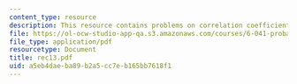 ```yaml
---
content_type: resource
description: This resource contains problems on correlation coefficient.
file: https://ol-ocw-studio-app-qa.s3.amazonaws.com/courses/6-041-probabilistic-systems-analysis-and-applied-probability-spring-2006/a5eb4daeba89b2a5cc7eb165bb7618f1_rec13.pdf
file_type: application/pdf
resourcetype: Document
title: rec13.pdf
uid: a5eb4dae-ba89-b2a5-cc7e-b165bb7618f1
---
```

